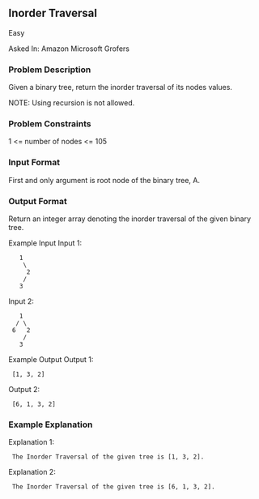 ## Inorder Traversal

Easy

Asked In:
Amazon
Microsoft
Grofers

### Problem Description

Given a binary tree, return the inorder traversal of its nodes values.

NOTE: Using recursion is not allowed.



### Problem Constraints
 1 <= number of nodes <= 105



### Input Format
First and only argument is root node of the binary tree, A.



### Output Format
Return an integer array denoting the inorder traversal of the given binary tree.



Example Input
Input 1:

```
   1
    \
     2
    /
   3
```
Input 2:

```
   1
  / \
 6   2
    /
   3
```


Example Output
Output 1:
```
 [1, 3, 2]
```

Output 2:
```
 [6, 1, 3, 2]
```


### Example Explanation
Explanation 1:

```
 The Inorder Traversal of the given tree is [1, 3, 2].
```

Explanation 2:

```
 The Inorder Traversal of the given tree is [6, 1, 3, 2].
```
